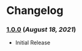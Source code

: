 # Changelog

### [1.0.0](https://github.com/GetStream/verify-semantic-changelog-update/releases/tag/1.0.0) (_August 18, 2021_)

- Initial Release
